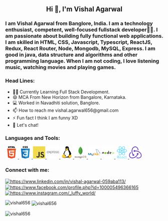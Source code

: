 <!-- ### Hi there 👋
 -->
<!--
**vishal656/vishal656** is a ✨ _special_ ✨ repository because its `README.md` (this file) appears on your GitHub profile.

Here are some ideas to get you started:

- 🔭 I’m currently working on ...
- 🌱 I’m currently learning ...
- 👯 I’m looking to collaborate on ...
- 🤔 I’m looking for help with ...
- 💬 Ask me about ...
- 📫 How to reach me: ...
- 😄 Pronouns: ...
- ⚡ Fun fact: ...
-->
<h2 style="text-align:center">Hi 👋, I'm Vishal Agarwal</h2>
<h3 align="left">I am Vishal Agarwal from Banglore, India. I am a technology enthusiast, competent, well-focused fullstack developer👨‍💻. I am passionate about building fully functional web applications. I am skilled in HTML, CSS, Javascript, Typescript, ReactJS, Redux, React Router, Node, Mongodb, MySQL, Express. I am good in java, data structure and algorithms and other programming language. When I am not coding, I love listening music, watching movies and playing games.</h3>

<!-- <p align="left"> <img src="https://komarev.com/ghpvc/?username=vishal656&label=Profile%20views&color=0e75b6&style=flat" alt="vishal656" /> </p>

<p align="left"> <a href="https://github.com/ryo-ma/github-profile-trophy"><img src="https://github-profile-trophy.vercel.app/?username=vishal656" alt="vishal656" /></a> </p>

<p align="left"> <a href="https://twitter.com/" target="blank"><img src="https://img.shields.io/twitter/follow/?logo=twitter&style=for-the-badge" alt="" /></a> </p> -->

<h3 align="left">Head Lines:</h3>
<ul>
  <li>🏳️‍🌈 Currently Learning Full Stack Development.
  <li>😄 MCA From New Horizon from Bangalore, Karnataka.
  <li>💻 Worked in Navadhiti solution, Banglore.
  <li>📫 How to reach me vishal.agarwal656@gmail.com
  <li>⚡ Fun fact I think I am funny XD
  <li>💬 Let's chat!
</ul>   

<h3 align="left">Languages and Tools:</h3>
<p align="left"> <a href="https://www.w3.org/html/" target="_blank"> <img src="https://raw.githubusercontent.com/devicons/devicon/master/icons/html5/html5-original-wordmark.svg" alt="html5" width="40" height="40"/> <a href="https://www.w3schools.com/css/" target="_blank"> <img src="https://raw.githubusercontent.com/devicons/devicon/master/icons/css3/css3-original-wordmark.svg" alt="css3" width="40" height="40"/> </a> <a href="https://developer.mozilla.org/en-US/docs/Web/JavaScript" target="_blank"> <img src="https://raw.githubusercontent.com/devicons/devicon/master/icons/javascript/javascript-original.svg" alt="javascript" width="40" height="40"/> </a> <a href="https://expressjs.com" target="_blank"> <img src="https://raw.githubusercontent.com/devicons/devicon/master/icons/express/express-original-wordmark.svg" alt="express" width="40" height="40"/> </a><a href="https://www.linux.org/" target="_blank"> <img src="https://raw.githubusercontent.com/devicons/devicon/master/icons/linux/linux-original.svg" alt="linux" width="40" height="40"/> </a> <a href="https://www.mongodb.com/" target="_blank"> <img src="https://raw.githubusercontent.com/devicons/devicon/master/icons/mongodb/mongodb-original-wordmark.svg" alt="mongodb" width="40" height="40"/> </a> <a href="https://www.mysql.com/" target="_blank"> <img src="https://raw.githubusercontent.com/devicons/devicon/master/icons/mysql/mysql-original-wordmark.svg" alt="mysql" width="40" height="40"/> </a> <a href="https://nodejs.org" target="_blank"> <img src="https://raw.githubusercontent.com/devicons/devicon/master/icons/nodejs/nodejs-original-wordmark.svg" alt="nodejs" width="40" height="40"/> </a> <a href="https://reactjs.org/" target="_blank"> <img src="https://raw.githubusercontent.com/devicons/devicon/master/icons/react/react-original-wordmark.svg" alt="react" width="40" height="40"/> </a> <a href="https://redux.js.org" target="_blank"> <img src="https://raw.githubusercontent.com/devicons/devicon/master/icons/redux/redux-original.svg" alt="redux" width="40" height="40"/> </a> </p>

<h3 align="left">Connect with me:</h3>
<p align="left">
<a href="https://www.linkedin.com/in/vishal-agarwal-059aba113/" target="blank"><img align="center" src="https://raw.githubusercontent.com/rahuldkjain/github-profile-readme-generator/master/src/images/icons/Social/linked-in-alt.svg" alt="https://www.linkedin.com/in/vishal-agarwal-059aba113/" height="30" width="40" /></a>
<a href="https://www.facebook.com/profile.php?id=100005496366165" target="blank"><img align="center" src="https://raw.githubusercontent.com/rahuldkjain/github-profile-readme-generator/master/src/images/icons/Social/facebook.svg" alt="https://www.facebook.com/profile.php?id=100005496366165" height="30" width="40" /></a>
<a href="https://www.instagram.com/_luffy_world/" target="blank"><img align="center" src="https://raw.githubusercontent.com/rahuldkjain/github-profile-readme-generator/master/src/images/icons/Social/instagram.svg" alt="https://www.instagram.com/_luffy_world/" height="30" width="40" /></a>
</p>

<p><img align="left" src="https://github-readme-stats.vercel.app/api/top-langs?username=vishal656&show_icons=true&locale=en&layout=compact" alt="vishal656" /></p>

<p>&nbsp;<img align="center" src="https://github-readme-stats.vercel.app/api?username=vishal656&show_icons=true&locale=en" alt="vishal656" /></p>

<p><img align="center" src="https://github-readme-streak-stats.herokuapp.com/?user=vishal656&" alt="vishal656" /></p>

